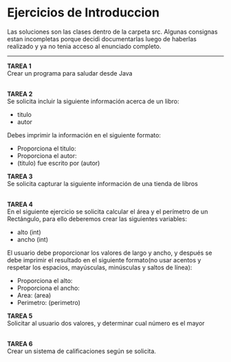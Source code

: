 # Ejercicios de Introduccion

Las soluciones son las clases dentro de la carpeta src. Algunas consignas estan incompletas porque decidi documentarlas luego de haberlas realizado y ya no tenia acceso al enunciado completo.
<hr>

<b>TAREA 1</b><br>
Crear un programa para saludar desde Java<br>
<br>
 
<b>TAREA 2</b><br>
Se solicita incluir la siguiente información acerca de un libro:
<ul>
    <li>titulo</li>
    <li>autor</li>
</ul>
Debes imprimir la información en el siguiente formato:
<ul>
    <li>Proporciona el titulo:</li>
    <li>Proporciona el autor:</li>
    <li>(titulo) fue escrito por (autor)</li>
</ul>
  
<b>TAREA 3</b><br>
Se solicita capturar la siguiente información de una tienda de libros<br>
<br>

<b>TAREA 4</b><br>
En el siguiente ejercicio se solicita calcular el área y el perímetro de un Rectángulo, para ello deberemos crear las siguientes variables:
<ul>
    <li>alto (int)</li>
    <li>ancho (int)</li>
</ul>
El usuario debe proporcionar los valores de largo y ancho, y después se debe imprimir el resultado en el siguiente formato(no usar acentos y respetar los espacios, mayúsculas, minúsculas y saltos de línea):
<ul>
    <li>Proporciona el alto:</li>
    <li>Proporciona el ancho:</li>
    <li>Area: (area)</li>
    <li>Perimetro: (perimetro)</li>
</ul>


<b>TAREA 5</b><br>
Solicitar al usuario dos valores, y determinar cual número es el mayor<br>
<br>

<b>TAREA 6</b><br>
Crear un sistema de calificaciones según se solicita.<br>
